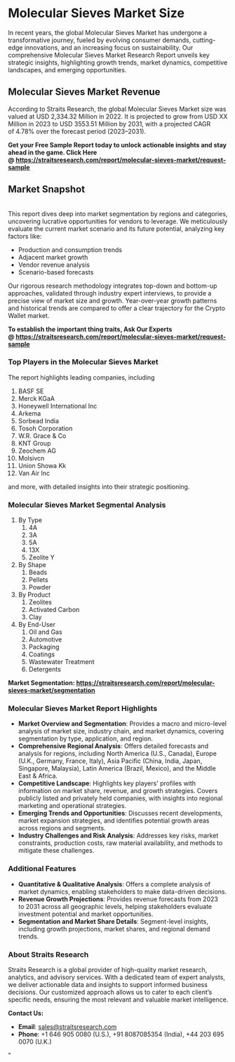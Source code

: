 <p>&nbsp;</p>
<h1>Molecular Sieves Market Size</h1>
<p>In recent years, the global&nbsp;Molecular Sieves Market&nbsp;has undergone a transformative journey, fueled by evolving consumer demands, cutting-edge innovations, and an increasing focus on sustainability. Our comprehensive&nbsp;Molecular Sieves Market Research Report unveils key strategic insights, highlighting growth trends, market dynamics, competitive landscapes, and emerging opportunities.</p>
<h2>Molecular Sieves Market Revenue</h2>
<p>According to&nbsp;Straits Research, the global Molecular Sieves Market size was valued at&nbsp;USD 2,334.32 Million&nbsp;in&nbsp;2022. It is projected&nbsp;to grow from&nbsp;USD XX Million&nbsp;in&nbsp;2023&nbsp;to&nbsp;USD 3553.51 Million&nbsp;by&nbsp;2031, with a projected CAGR of&nbsp;4.78%&nbsp;over the forecast period (2023&ndash;2031).</p>
<p><strong>Get your Free Sample Report today to unlock actionable insights and stay ahead in the game. Click Here @&nbsp;<a href="https://straitsresearch.com/report/molecular-sieves-market/request-sample">https://straitsresearch.com/report/molecular-sieves-market/request-sample</a></strong></p>
<h2>Market Snapshot</h2>
<p><br />This report dives deep into market segmentation by regions and categories, uncovering lucrative opportunities for vendors to leverage. We meticulously evaluate the current market scenario and its future potential, analyzing key factors like:</p>
<ul>
<li>Production and consumption trends</li>
<li>Adjacent market growth</li>
<li>Vendor revenue analysis</li>
<li>Scenario-based forecasts</li>
</ul>
<p>Our rigorous research methodology integrates top-down and bottom-up approaches, validated through industry expert interviews, to provide a precise view of market size and growth. Year-over-year growth patterns and historical trends are compared to offer a clear trajectory for the Crypto Wallet market.</p>
<p><strong>To establish the important thing traits, Ask Our Experts @&nbsp;<a href="https://straitsresearch.com/report/molecular-sieves-market/request-sample">https://straitsresearch.com/report/molecular-sieves-market/request-sample</a></strong></p>
<h3>Top Players in the&nbsp;Molecular Sieves Market&nbsp;</h3>
<p>The report highlights leading companies, including&nbsp;</p>
<ol>
<li>BASF SE</li>
<li>Merck KGaA</li>
<li>Honeywell International Inc</li>
<li>Arkema</li>
<li>Sorbead India</li>
<li>Tosoh Corporation</li>
<li>W.R. Grace &amp; Co</li>
<li>KNT Group</li>
<li>Zeochem AG</li>
<li>Molsivcn</li>
<li>Union Showa Kk</li>
<li>Van Air Inc</li>
</ol>
<p>and more, with detailed insights into their strategic positioning.</p>
<h3>Molecular Sieves Market Segmental Analysis</h3>
<ol>
<li>By Type
<ol>
<li>4A</li>
<li>3A</li>
<li>5A</li>
<li>13X</li>
<li>Zeolite Y</li>
</ol>
</li>
<li>By Shape
<ol>
<li>Beads</li>
<li>Pellets</li>
<li>Powder</li>
</ol>
</li>
<li>By Product
<ol>
<li>Zeolites</li>
<li>Activated Carbon</li>
<li>Clay</li>
</ol>
</li>
<li>By End-User
<ol>
<li>Oil and Gas</li>
<li>Automotive</li>
<li>Packaging</li>
<li>Coatings</li>
<li>Wastewater Treatment</li>
<li>Detergents</li>
</ol>
</li>
</ol>
<p><strong>Market Segmentation:&nbsp;<a href="https://straitsresearch.com/report/molecular-sieves-market/segmentation">https://straitsresearch.com/report/molecular-sieves-market/segmentation</a></strong></p>
<h3>Molecular Sieves Market Report Highlights</h3>
<ul>
<li><strong>Market Overview and Segmentation</strong>: Provides a macro and micro-level analysis of market size, industry chain, and market dynamics, covering segmentation by type, application, and region.</li>
<li><strong>Comprehensive Regional Analysis</strong>: Offers detailed forecasts and analysis for regions, including North America (U.S., Canada), Europe (U.K., Germany, France, Italy), Asia Pacific (China, India, Japan, Singapore, Malaysia), Latin America (Brazil, Mexico), and the Middle East &amp; Africa.</li>
<li><strong>Competitive Landscape</strong>: Highlights key players' profiles with information on market share, revenue, and growth strategies. Covers publicly listed and privately held companies, with insights into regional marketing and operational strategies.</li>
<li><strong>Emerging Trends and Opportunities</strong>: Discusses recent developments, market expansion strategies, and identifies potential growth areas across regions and segments.</li>
<li><strong>Industry Challenges and Risk Analysis</strong>: Addresses key risks, market constraints, production costs, raw material availability, and methods to mitigate these challenges.</li>
</ul>
<h3>Additional Features</h3>
<ul>
<li><strong>Quantitative &amp; Qualitative Analysis</strong>: Offers a complete analysis of market dynamics, enabling stakeholders to make data-driven decisions.</li>
<li><strong>Revenue Growth Projections</strong>: Provides revenue forecasts from&nbsp;2023 to&nbsp;2031 across all geographic levels, helping stakeholders evaluate investment potential and market opportunities.</li>
<li><strong>Segmentation and Market Share Details</strong>: Segment-level insights, including growth projections, market shares, and regional demand trends.</li>
</ul>
<h3>About Straits Research</h3>
<p>Straits Research is a global provider of high-quality market research, analytics, and advisory services. With a dedicated team of expert analysts, we deliver actionable data and insights to support informed business decisions. Our customized approach allows us to cater to each client&rsquo;s specific needs, ensuring the most relevant and valuable market intelligence.</p>
<p><strong>Contact Us:</strong></p>
<ul>
<li><strong>Email</strong>: <a href="mailto:sales@straitsresearch.com">sales@straitsresearch.com</a></li>
<li><strong>Phone</strong>: +1 646 905 0080 (U.S.), +91 8087085354 (India), +44 203 695 0070 (U.K.)</li>
</ul>
<p>"</p>
